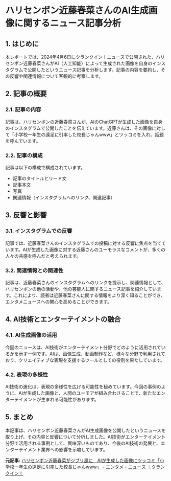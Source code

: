 # ハリセンボン近藤春菜さんのAI生成画像に関するニュース記事分析

## 1. はじめに

本レポートでは、2024年4月6日にクランクイン！ニュースで公開された、ハリセンボン近藤春菜さんがAI（人工知能）によって生成された画像を自身のインスタグラムで公開したというニュース記事を分析します。記事の内容を要約し、その反響や関連情報について客観的に考察します。

## 2. 記事の概要

### 2.1. 記事の内容

記事は、ハリセンボンの近藤春菜さんが、AIのChatGPTが生成した画像を自身のインスタグラムで公開したことを伝えています。近藤さんは、その画像に対して「小学校一年生の遠足に引率した校長じゃんwww」とツッコミを入れ、話題を呼んでいます。

### 2.2. 記事の構成

記事は以下の構成で構成されています。

* 記事のタイトルとリード文
* 記事本文
* 写真
* 関連情報（インスタグラムへのリンク、関連記事）

## 3. 反響と影響

### 3.1. インスタグラムでの反響

記事では、近藤春菜さんのインスタグラムでの投稿に対する反響に焦点を当てています。AIが生成した画像に対する近藤さんのユーモラスなコメントが、多くの人々の共感を呼んだと考えられます。

### 3.2. 関連情報との関連性

記事は、近藤春菜さんのインスタグラムへのリンクを提示し、関連情報として、ハリセンボンの他の活動や、他の芸能人に関するニュース記事を紹介しています。これにより、読者は近藤春菜さんに関する情報をより深く知ることができ、エンタメニュースへの関心を高めることができます。

## 4. AI技術とエンターテイメントの融合

### 4.1. AI生成画像の活用

今回のニュースは、AI技術がエンターテイメント分野でどのように活用されているかを示す一例です。AIは、画像生成、動画制作など、様々な分野で利用されており、クリエイティブな表現を支援するツールとしての役割を果たしています。

### 4.2. 表現の多様性

AI技術の進化は、表現の多様性を広げる可能性を秘めています。今回の事例のように、AIが生成した画像と、人間のユーモアが組み合わさることで、新たなエンターテイメントが生まれる可能性があります。

## 5. まとめ

本記事は、ハリセンボン近藤春菜さんがAI生成画像を公開したというニュースを取り上げ、その内容と反響について分析しました。AI技術がエンターテイメント分野で活用される事例として、興味深いものであり、今後のAI技術の発展と、エンターテイメント業界への影響を示唆しています。



**元記事:** [ハリセンボン近藤春菜がジブリ風に　AIが生成した画像にツッコミ「小学校一年生の遠足に引率した校長じゃんwww」 - エンタメ - ニュース ｜クランクイン！](https://www.crank-in.net/news/164489)